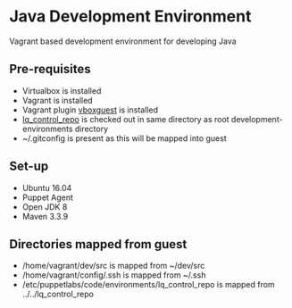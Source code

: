 # Java Development Environment

Vagrant based development environment for developing Java

## Pre-requisites

- Virtualbox is installed
- Vagrant is installed
- Vagrant plugin [vboxguest](https://github.com/dotless-de/vagrant-vbguest) is installed
- [lq_control_repo](https://github.com/launchquickly/lq_control_repo) is checked out in same directory as root development-environments directory
- ~/.gitconfig is present as this will be mapped into guest


## Set-up

- Ubuntu 16.04
- Puppet Agent
- Open JDK 8
- Maven 3.3.9

## Directories mapped from guest

- /home/vagrant/dev/src is mapped from ~/dev/src
- /home/vagrant/config/.ssh is mapped from ~/.ssh
- /etc/puppetlabs/code/environments/lq_control_repo is mapped from ../../lq_control_repo

